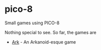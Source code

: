 # pico-8
Small games using PICO-8

Nothing special to see. So far, the games are

* [Ark](ark.html) - An Arkanoid-esque game
